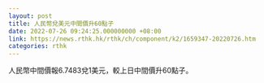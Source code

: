 ```yaml
---
layout: post
title: 人民幣兌美元中間價升60點子
date: 2022-07-26 09:24:25.000000000 +08:00
link: https://news.rthk.hk/rthk/ch/component/k2/1659347-20220726.htm
categories: rthk
---
```


人民幣中間價報6.7483兌1美元，較上日中間價升60點子。
